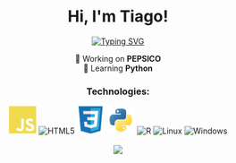 <h1 align="center">Hi, I'm Tiago!</h1>
<p align="center">
  <a href="https://git.io/typing-svg">
    <img src="https://readme-typing-svg.demolab.com?font=Space+Grotesk&weight=100&size=30&duration=3000&pause=1000&color=F733C2&center=true&multiline=true&random=false&width=435&lines=Software+Engineer+Student" alt="Typing SVG" />
  </a>
</p>

<p align="center">
  💼 Working on <strong>PEPSICO</strong>
  <br>
  📝 Learning <strong>Python</strong>
</p>

<div align="center">
  <h3>Technologies:</h3>
  <img src="https://raw.githubusercontent.com/devicons/devicon/master/icons/javascript/javascript-plain.svg" alt="JavaScript" height="50" width="50">
  <img src="https://cdn.jsdelivr.net/gh/devicons/devicon/icons/html5/html5-original.svg" alt="HTML5" height="50" width="50">
  <img src="https://raw.githubusercontent.com/devicons/devicon/master/icons/css3/css3-original.svg" alt="CSS3" height="50" width="50">
  <img src="https://raw.githubusercontent.com/devicons/devicon/master/icons/python/python-original.svg" alt="Python" height="50" width="50">
  <img src="https://cdn.jsdelivr.net/gh/devicons/devicon/icons/r/r-original.svg" alt="R" height="50" width="50">
  <img src="https://cdn.jsdelivr.net/gh/devicons/devicon/icons/linux/linux-original.svg" alt="Linux" height="50" width="50">
  <img src="https://cdn.jsdelivr.net/gh/devicons/devicon/icons/windows8/windows8-original.svg" alt="Windows" height="50" width="50">
</div>

<br>

<div align="center">
  <a href="https://github.com/TiagoGrebogi">
    <img loading="lazy" height="200em" src="https://github-readme-stats.vercel.app/api/top-langs/?username=TiagoGrebogi&layout=compact&langs_count=7&theme=dark"/>
  </a>
</div>
